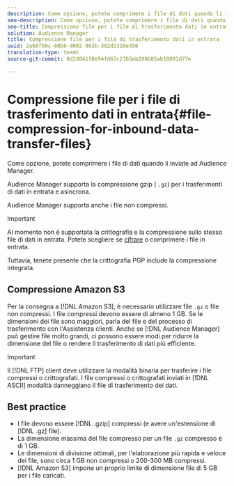 ```yaml
---
description: Come opzione, potete comprimere i file di dati quando li inviate ad Audience Manager.
seo-description: Come opzione, potete comprimere i file di dati quando li inviate ad Audience Manager.
seo-title: Compressione file per i file di trasferimento dati in entrata
solution: Audience Manager
title: Compressione file per i file di trasferimento dati in entrata
uuid: 2a68f69c-60b0-4002-863b-302d2320e356
translation-type: tm+mt
source-git-commit: 8d2d841f8e94fd67c2165eb280b85ab18001d77e

---
```



# Compressione file per i file di trasferimento dati in entrata{#file-compression-for-inbound-data-transfer-files}

Come opzione, potete comprimere i file di dati quando li inviate ad Audience Manager.

<!-- inbound-file-compression.xml -->

Audience Manager supporta la compressione gzip ( `.gz`) per i trasferimenti di dati in entrata e asincrona.

Audience Manager supporta anche i file non compressi.

>[!IMPORTANT]
>
>Al momento non è supportata la crittografia e la compressione sullo stesso file di dati in entrata. Potete scegliere se [cifrare](../../../integration/sending-audience-data/batch-data-transfer-explained/inbound-file-encryption.md) o comprimere i file in entrata.
>
> Tuttavia, tenete presente che la crittografia PGP include la compressione integrata.

## Compressione Amazon S3

Per la consegna a [!DNL Amazon S3], è necessario utilizzare file `.gz` o file non compressi. I file compressi devono essere di almeno 1 GB. Se le dimensioni dei file sono maggiori, parla del file e del processo di trasferimento con l&#39;Assistenza clienti. Anche se [!DNL Audience Manager] può gestire file molto grandi, ci possono essere modi per ridurre la dimensione del file o rendere il trasferimento di dati più efficiente.

>[!IMPORTANT]
>
>Il [!DNL FTP] client deve utilizzare la modalità binaria per trasferire i file compressi o crittografati. I file compressi o crittografati inviati in [!DNL ASCII] modalità danneggiano il file di trasferimento dei dati.

## Best practice

* I file devono essere [!DNL .gzip] compressi (e avere un&#39;estensione di [!DNL .gz] file).
* La dimensione massima del file compresso per un file `.gz` compresso è di 1 GB.
* Le dimensioni di divisione ottimali, per l&#39;elaborazione più rapida e veloce dei file, sono circa 1 GB non compressi o 200-300 MB compressi.
* [!DNL Amazon S3] impone un proprio limite di dimensione file di 5 GB per i file caricati.
